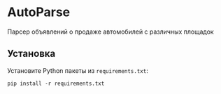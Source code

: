 # AutoParse
Парсер объявлений о продаже автомобилей с различных площадок
## Установка

Установите Python пакеты из `requirements.txt`:

```
pip install -r requirements.txt
```
